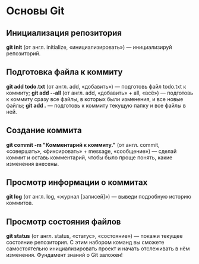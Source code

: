 # Основы Git

## Инициализация репозитория
__git init__ (от англ. initialize, «инициализировать») — инициализируй репозиторий.

## Подготовка файла к коммиту
__git add todo.txt__ (от англ. add, «добавить») — подготовь файл todo.txt к коммиту;
__git add --all__ (от англ. add, «добавить» + all, «всё») — подготовь к коммиту сразу все файлы, в которых были изменения, и все новые файлы;
__git add .__ — подготовь к коммиту текущую папку и все файлы в ней.

## Создание коммита
__git commit -m "Комментарий к коммиту."__ (от англ. commit, «совершать», «фиксировать» + message, «сообщение») — сделай коммит и оставь комментарий, чтобы было проще понять, какие изменения внесены.

## Просмотр информации о коммитах
__git log__ (от англ. log, «журнал [записей]») — выведи подробную историю коммитов.

## Просмотр состояния файлов

__git status__ (от англ. status, «статус», «состояние») — покажи текущее состояние репозитория.
С этим набором команд вы сможете самостоятельно инициализировать проект и начать отслеживать в нём изменения. Фундамент знаний о Git заложен!
